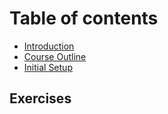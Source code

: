 # Table of contents

* [Introduction](README.md)
* [Course Outline](course-outline.md)
* [Initial Setup](initial-setup.md)

## Exercises

